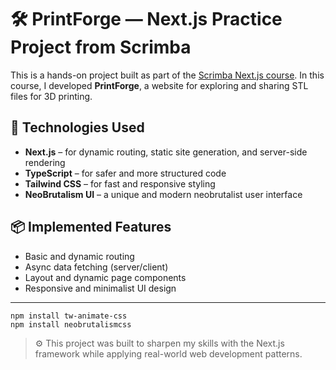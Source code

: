 # 🛠️ PrintForge — Next.js Practice Project from Scrimba

This is a hands-on project built as part of the [Scrimba Next.js course](https://scrimba.com/). In this course, I developed **PrintForge**, a website for exploring and sharing STL files for 3D printing.

## 🔧 Technologies Used

- **Next.js** – for dynamic routing, static site generation, and server-side rendering  
- **TypeScript** – for safer and more structured code  
- **Tailwind CSS** – for fast and responsive styling  
- **NeoBrutalism UI** – a unique and modern neobrutalist user interface  

## 📦 Implemented Features

- Basic and dynamic routing  
- Async data fetching (server/client)  
- Layout and dynamic page components  
- Responsive and minimalist UI design  

---
```
npm install tw-animate-css
npm install neobrutalismcss
```

> ⚙️ This project was built to sharpen my skills with the Next.js framework while applying real-world web development patterns.
